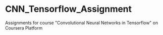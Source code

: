 # CNN_Tensorflow_Assignment
Assignments for course "Convolutional Neural Networks in Tensorflow" on Coursera Platform
